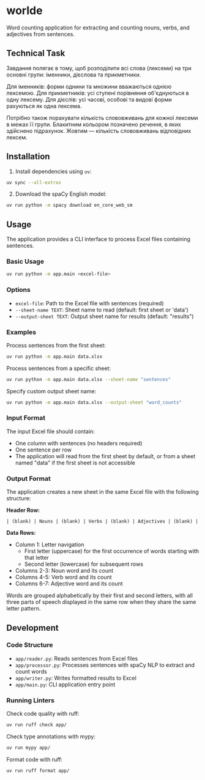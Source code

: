 # worlde

Word counting application for extracting and counting nouns, verbs, and adjectives from sentences.

## Technical Task

Завдання полягає в тому, щоб розподілити всі слова (лексеми) на три основні
групи: іменники, дієслова та прикметники.

Для іменників: форми однини та множини вважаються однією лексемою.
Для прикметників: усі ступені порівняння об'єднуються в одну лексему.
Для дієслів: усі часові, особові та видові форми рахуються як одна лексема.

Потрібно також порахувати кількість слововживань для кожної лексеми в межах її
групи. Блакитним кольором позначено речення, в яких здійснено підрахунок.
Жовтим — кількість слововживань відповідних лексем.

## Installation

1. Install dependencies using `uv`:

```bash
uv sync --all-extras
```

2. Download the spaCy English model:

```bash
uv run python -m spacy download en_core_web_sm
```

## Usage

The application provides a CLI interface to process Excel files containing sentences.

### Basic Usage

```bash
uv run python -m app.main <excel-file>
```

### Options

- `excel-file`: Path to the Excel file with sentences (required)
- `--sheet-name TEXT`: Sheet name to read (default: first sheet or 'data')
- `--output-sheet TEXT`: Output sheet name for results (default: "results")

### Examples

Process sentences from the first sheet:
```bash
uv run python -m app.main data.xlsx
```

Process sentences from a specific sheet:
```bash
uv run python -m app.main data.xlsx --sheet-name "sentences"
```

Specify custom output sheet name:
```bash
uv run python -m app.main data.xlsx --output-sheet "word_counts"
```

### Input Format

The input Excel file should contain:
- One column with sentences (no headers required)
- One sentence per row
- The application will read from the first sheet by default, or from a sheet named "data" if the first sheet is not accessible

### Output Format

The application creates a new sheet in the same Excel file with the following structure:

**Header Row:**
```
| (blank) | Nouns | (blank) | Verbs | (blank) | Adjectives | (blank) |
```

**Data Rows:**
- Column 1: Letter navigation
  - First letter (uppercase) for the first occurrence of words starting with that letter
  - Second letter (lowercase) for subsequent rows
- Columns 2-3: Noun word and its count
- Columns 4-5: Verb word and its count
- Columns 6-7: Adjective word and its count

Words are grouped alphabetically by their first and second letters, with all three parts of speech displayed in the same row when they share the same letter pattern.

## Development

### Code Structure

- `app/reader.py`: Reads sentences from Excel files
- `app/processor.py`: Processes sentences with spaCy NLP to extract and count words
- `app/writer.py`: Writes formatted results to Excel
- `app/main.py`: CLI application entry point

### Running Linters

Check code quality with ruff:
```bash
uv run ruff check app/
```

Check type annotations with mypy:
```bash
uv run mypy app/
```

Format code with ruff:
```bash
uv run ruff format app/
```
